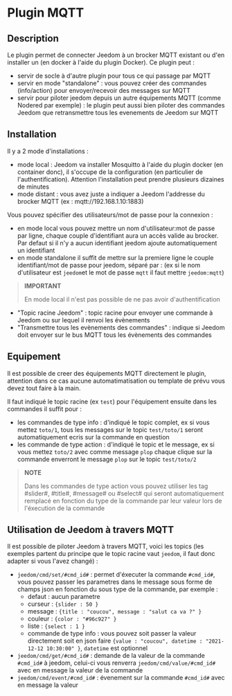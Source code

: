# Plugin MQTT

## Description

Le plugin permet de connecter Jeedom à un brocker MQTT existant ou d'en installer un (en docker à l'aide du plugin Docker). Ce plugin peut : 
- servir de socle à d'autre plugin pour tous ce qui passage par MQTT
- servir en mode "standalone" : vous pouvez créer des commandes (info/action) pour envoyer/recevoir des messages sur MQTT
- servir pour piloter jeedom depuis un autre équipements MQTT (comme Nodered par exemple) : le plugin peut aussi bien piloter des commandes Jeedom que retransmettre tous les evenements de Jeedom sur MQTT

## Installation

Il y a 2 mode d'installations : 
- mode local : Jeedom va installer Mosquitto à l'aide du plugin docker (en container donc), il s'occupe de la configuration (en particulier de l'authentification). Attention l'installation peut prendre plusieurs dizaines de minutes
- mode distant : vous avez juste a indiquer a Jeedom l'addresse du brocker MQTT (ex : mqtt://192.168.1.10:1883)

Vous pouvez spécifier des utilisateurs/mot de passe pour la connexion :
- en mode local vous pouvez mettre un nom d'utilisateur:mot de passe par ligne, chaque couple d'identifiant aura un accès valide au brocker. Par defaut si il n'y a aucun identifiant jeedom ajoute automatiquement un identifiant
- en mode standalone il suffit de mettre sur la premiere ligne le couple identifiant/mot de passe pour jeedom, séparé par : (ex si le nom d'utilisateur est `jeedom`et le mot de passe `mqtt` il faut mettre `jeedom:mqtt`)

>**IMPORTANT**
>
>En mode local il n'est pas possible de ne pas avoir d'authentification

- "Topic racine Jeedom" : topic racine pour envoyer une commande à Jeedom ou sur lequel il renvoi les évènements
- "Transmettre tous les evènements des commandes" : indique si Jeedom doit envoyer sur le bus MQTT tous les évènements des commandes 

## Equipement

Il est possible de creer des équipements MQTT directement le plugin, attention dans ce cas aucune automatimatisation ou template de prévu vous devez tout faire à la main.

Il faut indiqué le topic racine (ex `test`) pour l'équipement ensuite dans les commandes il suffit pour : 
- les commandes de type info : d'indiqué le topic complet, ex si vous mettez `toto/1`, tous les messages sur le topic `test/toto/1` seront automatiquement ecris sur la commande en question
- les commande de type action : d'indiqué le topic et le message, ex si vous mettez `toto/2` avec comme message `plop` chaque clique sur la commande enverront le message `plop` sur le topic `test/toto/2`

>**NOTE**
>
>Dans les commandes de type action vous pouvez utiliser les tag #slider#, #title#, #message# ou #select# qui seront automatiquement remplacé en fonction du type de la commande par leur valeur lors de l'éxecution de la commande

## Utilisation de Jeedom à travers MQTT

Il est possible de piloter Jeedom à travers MQTT, voici les topics (les exemples partent du principe que le topic racine vaut `jeedom`, il faut donc adapter si vous l'avez changé) : 
- `jeedom/cmd/set/#cmd_id#` : permet d'éxecuter la commande `#cmd_id#`, vous pouvez passer les parametres dans le message sous forme de champs json en fonction du sous type de la commande, par exemple : 
    - defaut : aucun parametre
    - curseur : `{slider : 50 }`
    - message : `{title : "coucou", message : "salut ca va ?" }`
    - couleur : `{color : "#96c927" }`
    - liste : `{select : 1 }`
    - commande de type info : vous pouvez soit passer la valeur directement soit en json faire `{value : "coucou", datetime : "2021-12-12 10:30:00" }`, `datetime` est optionnel
- `jeedom/cmd/get/#cmd_id#` : demande de la valeur de la commande `#cmd_id#` à jeedom, celui-ci vous renverra `jeedom/cmd/value/#cmd_id#` avec en message la valeur de la commande
- `jeedom/cmd/event/#cmd_id#` : évenement sur la commande `#cmd_id#` avec en message la valeur